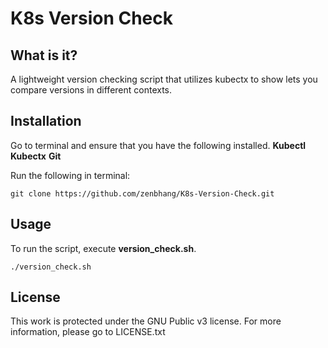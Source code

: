 # K8s Version Check

## What is it?
A lightweight version checking script that utilizes kubectx to show lets you compare versions in different contexts.

## Installation
Go to terminal and ensure that you have the following installed.
**Kubectl**
**Kubectx**
**Git**

Run the following in terminal:
```
git clone https://github.com/zenbhang/K8s-Version-Check.git
```

## Usage
To run the script, execute **version_check.sh**.
```
./version_check.sh
```

## License
This work is protected under the GNU Public v3 license. For more information, please go to LICENSE.txt
